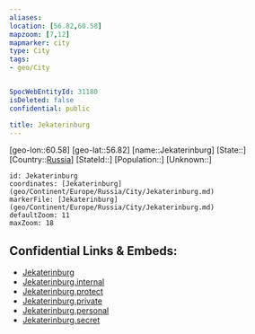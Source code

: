 ```yaml
---
aliases: 
location: [56.82,60.58]
mapzoom: [7,12] 
mapmarker: city 
type: City
tags:
- geo/City


SpocWebEntityId: 31180
isDeleted: false
confidential: public

title: Jekaterinburg
---
```

[geo-lon::60.58]
[geo-lat::56.82]
[name::Jekaterinburg]
[State::]
[Country::[Russia](geo/Continent/Europe/Russia.md)]
[StateId::]
[Population::]
[Unknown::]


```leaflet
id: Jekaterinburg
coordinates: [Jekaterinburg](geo/Continent/Europe/Russia/City/Jekaterinburg.md)
markerFile: [Jekaterinburg](geo/Continent/Europe/Russia/City/Jekaterinburg.md)
defaultZoom: 11 
maxZoom: 18
```


## Confidential Links & Embeds: 
- [Jekaterinburg](../../../../../../_public/geo/Continent/Europe/Russia/City/Jekaterinburg.md) 
- [Jekaterinburg.internal](../../../../../../_internal/geo/Continent/Europe/Russia/City/Jekaterinburg.internal.md) 
- [Jekaterinburg.protect](../../../../../../_protect/geo/Continent/Europe/Russia/City/Jekaterinburg.protect.md) 
- [Jekaterinburg.private](../../../../../../_private/geo/Continent/Europe/Russia/City/Jekaterinburg.private.md) 
- [Jekaterinburg.personal](../../../../../../_personal/geo/Continent/Europe/Russia/City/Jekaterinburg.personal.md) 
- [Jekaterinburg.secret](../../../../../../_secret/geo/Continent/Europe/Russia/City/Jekaterinburg.secret.md) 
